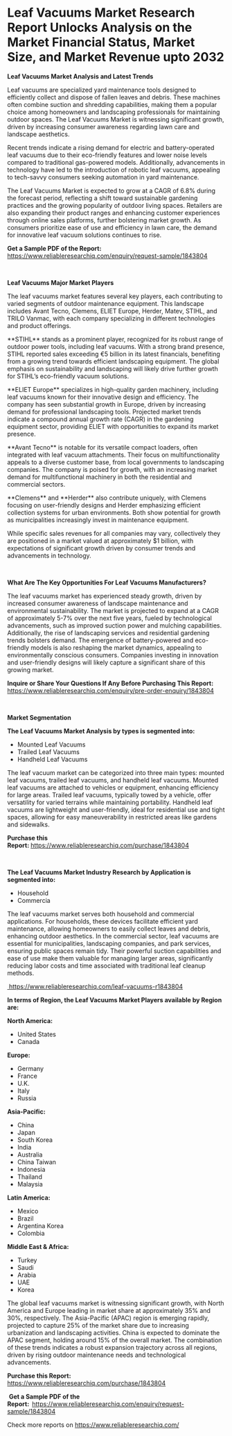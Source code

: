 <p><h1>Leaf Vacuums Market Research Report Unlocks Analysis on the Market Financial Status, Market Size, and Market Revenue upto 2032</h1></p><p><strong>Leaf Vacuums Market Analysis and Latest Trends</strong></p>
<p><p>Leaf vacuums are specialized yard maintenance tools designed to efficiently collect and dispose of fallen leaves and debris. These machines often combine suction and shredding capabilities, making them a popular choice among homeowners and landscaping professionals for maintaining outdoor spaces. The Leaf Vacuums Market is witnessing significant growth, driven by increasing consumer awareness regarding lawn care and landscape aesthetics.</p><p>Recent trends indicate a rising demand for electric and battery-operated leaf vacuums due to their eco-friendly features and lower noise levels compared to traditional gas-powered models. Additionally, advancements in technology have led to the introduction of robotic leaf vacuums, appealing to tech-savvy consumers seeking automation in yard maintenance.</p><p>The Leaf Vacuums Market is expected to grow at a CAGR of 6.8% during the forecast period, reflecting a shift toward sustainable gardening practices and the growing popularity of outdoor living spaces. Retailers are also expanding their product ranges and enhancing customer experiences through online sales platforms, further bolstering market growth. As consumers prioritize ease of use and efficiency in lawn care, the demand for innovative leaf vacuum solutions continues to rise.</p></p>
<p><strong>Get a Sample PDF of the Report:&nbsp;</strong> <a href="https://www.reliableresearchiq.com/enquiry/request-sample/1843804?utm_campaign=2325&utm_medium=2&utm_source=Github&utm_content=ia&utm_term=09042025&utm_id=leaf-vacuums">https://www.reliableresearchiq.com/enquiry/request-sample/1843804</a></p>
<p>&nbsp;</p>
<p><strong>Leaf Vacuums Major Market Players</strong></p>
<p><p>The leaf vacuums market features several key players, each contributing to varied segments of outdoor maintenance equipment. This landscape includes Avant Tecno, Clemens, ELIET Europe, Herder, Matev, STIHL, and TRILO Vanmac, with each company specializing in different technologies and product offerings.</p><p>**STIHL** stands as a prominent player, recognized for its robust range of outdoor power tools, including leaf vacuums. With a strong brand presence, STIHL reported sales exceeding €5 billion in its latest financials, benefiting from a growing trend towards efficient landscaping equipment. The global emphasis on sustainability and landscaping will likely drive further growth for STIHL’s eco-friendly vacuum solutions.</p><p>**ELIET Europe** specializes in high-quality garden machinery, including leaf vacuums known for their innovative design and efficiency. The company has seen substantial growth in Europe, driven by increasing demand for professional landscaping tools. Projected market trends indicate a compound annual growth rate (CAGR) in the gardening equipment sector, providing ELIET with opportunities to expand its market presence.</p><p>**Avant Tecno** is notable for its versatile compact loaders, often integrated with leaf vacuum attachments. Their focus on multifunctionality appeals to a diverse customer base, from local governments to landscaping companies. The company is poised for growth, with an increasing market demand for multifunctional machinery in both the residential and commercial sectors.</p><p>**Clemens** and **Herder** also contribute uniquely, with Clemens focusing on user-friendly designs and Herder emphasizing efficient collection systems for urban environments. Both show potential for growth as municipalities increasingly invest in maintenance equipment.</p><p>While specific sales revenues for all companies may vary, collectively they are positioned in a market valued at approximately $1 billion, with expectations of significant growth driven by consumer trends and advancements in technology.</p></p>
<p>&nbsp;</p>
<p><strong>What Are The Key Opportunities For Leaf Vacuums Manufacturers?</strong></p>
<p><p>The leaf vacuums market has experienced steady growth, driven by increased consumer awareness of landscape maintenance and environmental sustainability. The market is projected to expand at a CAGR of approximately 5-7% over the next five years, fueled by technological advancements, such as improved suction power and mulching capabilities. Additionally, the rise of landscaping services and residential gardening trends bolsters demand. The emergence of battery-powered and eco-friendly models is also reshaping the market dynamics, appealing to environmentally conscious consumers. Companies investing in innovation and user-friendly designs will likely capture a significant share of this growing market.</p></p>
<p><strong>Inquire or Share Your Questions If Any Before Purchasing This Report:</strong> <a href="https://www.reliableresearchiq.com/enquiry/pre-order-enquiry/1843804?utm_campaign=2325&utm_medium=2&utm_source=Github&utm_content=ia&utm_term=09042025&utm_id=leaf-vacuums">https://www.reliableresearchiq.com/enquiry/pre-order-enquiry/1843804</a></p>
<p>&nbsp;</p>
<p><strong>Market Segmentation</strong></p>
<p><strong>The Leaf Vacuums Market Analysis by types is segmented into:</strong></p>
<p><ul><li>Mounted Leaf Vacuums</li><li>Trailed Leaf Vacuums</li><li>Handheld Leaf Vacuums</li></ul></p>
<p><p>The leaf vacuum market can be categorized into three main types: mounted leaf vacuums, trailed leaf vacuums, and handheld leaf vacuums. Mounted leaf vacuums are attached to vehicles or equipment, enhancing efficiency for large areas. Trailed leaf vacuums, typically towed by a vehicle, offer versatility for varied terrains while maintaining portability. Handheld leaf vacuums are lightweight and user-friendly, ideal for residential use and tight spaces, allowing for easy maneuverability in restricted areas like gardens and sidewalks.</p></p>
<p><strong>Purchase this Report:&nbsp;</strong><a href="https://www.reliableresearchiq.com/purchase/1843804?utm_campaign=2325&utm_medium=2&utm_source=Github&utm_content=ia&utm_term=09042025&utm_id=leaf-vacuums">https://www.reliableresearchiq.com/purchase/1843804</a></p>
<p>&nbsp;</p>
<p><strong>The Leaf Vacuums Market Industry Research by Application is segmented into:</strong></p>
<p><ul><li>Household</li><li>Commercia</li></ul></p>
<p><p>The leaf vacuums market serves both household and commercial applications. For households, these devices facilitate efficient yard maintenance, allowing homeowners to easily collect leaves and debris, enhancing outdoor aesthetics. In the commercial sector, leaf vacuums are essential for municipalities, landscaping companies, and park services, ensuring public spaces remain tidy. Their powerful suction capabilities and ease of use make them valuable for managing larger areas, significantly reducing labor costs and time associated with traditional leaf cleanup methods.</p></p>
<p><a href="https://www.reliableresearchiq.com/leaf-vacuums-r1843804?utm_campaign=2325&utm_medium=2&utm_source=Github&utm_content=ia&utm_term=09042025&utm_id=leaf-vacuums">&nbsp;https://www.reliableresearchiq.com/leaf-vacuums-r1843804</a></p>
<p><strong>In terms of Region, the Leaf Vacuums Market Players available by Region are:</strong></p>
<p>
    <p> <strong> North America: </strong>
        <ul>
            <li>United States</li>
            <li>Canada</li>
        </ul>
        </p> 
    <p> <strong> Europe: </strong>
        <ul>
            <li>Germany</li>
            <li>France</li>
            <li>U.K.</li>
            <li>Italy</li>
            <li>Russia</li>
        </ul>
        </p> 
    <p> <strong> Asia-Pacific: </strong>
        <ul>
            <li>China</li>
            <li>Japan</li>
            <li>South Korea</li>
            <li>India</li>
            <li>Australia</li>
            <li>China Taiwan</li>
            <li>Indonesia</li>
            <li>Thailand</li>
            <li>Malaysia</li>
        </ul>
        </p> 
    <p> <strong> Latin America: </strong>
        <ul>
            <li>Mexico</li>
            <li>Brazil</li>
            <li>Argentina Korea</li>
            <li>Colombia</li>
        </ul>
        </p> 
    <p> <strong> Middle East & Africa: </strong>
        <ul>
            <li>Turkey</li>
            <li>Saudi</li>
            <li>Arabia</li>
            <li>UAE</li>
            <li>Korea</li>
        </ul>
    </p>
    </p>
<p><p>The global leaf vacuums market is witnessing significant growth, with North America and Europe leading in market share at approximately 35% and 30%, respectively. The Asia-Pacific (APAC) region is emerging rapidly, projected to capture 25% of the market share due to increasing urbanization and landscaping activities. China is expected to dominate the APAC segment, holding around 15% of the overall market. The combination of these trends indicates a robust expansion trajectory across all regions, driven by rising outdoor maintenance needs and technological advancements.</p></p>
<p><strong>Purchase this Report: </strong><a href="https://www.reliableresearchiq.com/purchase/1843804?utm_campaign=2325&utm_medium=2&utm_source=Github&utm_content=ia&utm_term=09042025&utm_id=leaf-vacuums">https://www.reliableresearchiq.com/purchase/1843804</a></p>
<p>&nbsp;<strong>Get a Sample PDF of the Report:&nbsp;&nbsp;</strong><a href="https://www.reliableresearchiq.com/enquiry/request-sample/1843804?utm_campaign=2325&utm_medium=2&utm_source=Github&utm_content=ia&utm_term=09042025&utm_id=leaf-vacuums">https://www.reliableresearchiq.com/enquiry/request-sample/1843804</a></p>
<p><strong></strong></p>
<p>Check more reports on <a href="https://www.reliableresearchiq.com/?utm_campaign=2325&utm_medium=2&utm_source=Github&utm_content=ia&utm_term=09042025&utm_id=leaf-vacuums">https://www.reliableresearchiq.com/</a></p>
